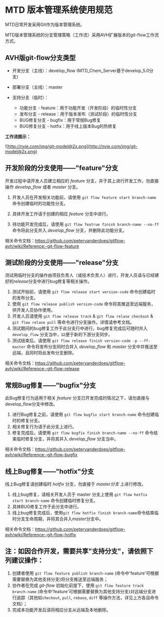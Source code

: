 # MTD 版本管理系统使用规范

MTD日常开发采用Git作为版本管理系统。

MTD版本管理系统的分支管理策略（工作流）采用AVH扩展版本的git-flow工作流方式。



## AVH版git-flow分支类型

- 开发分支（主线）：develop_flow (MTD_Chem_Server基于develop_5.0分支)

- 部署分支（主线）：master

- 支持分支（临时）：
  - 功能分支 - feature：用于功能开发（开发阶段）的临时性分支
  - 发布分支 - release：用于版本发布（测试阶段）的临时性分支
  - BUG修复分支 - bugfix：用于常规Bug修复
  - BUG修复分支 - hotfix：用于线上版本Bug的热修复

**工作流图示：**

![http://nvie.com/img/git-model@2x.png](http://nvie.com/img/git-model@2x.png)



## 开发阶段的分支使用——"feature"分支

开发过程中请开发人员建立相应的 *feature* 分支，并于其上进行开发工作，勿直接操作 *develop_flow* 或者 *master* 分支。

1. 开发人员在开发相关功能前，请使用 `git flow feature start branch-name` 命令创建临时的功能性分支。 

2. 具体开发工作请于创建的相应 *feature* 分支中进行。

3. 待功能开发完成后，请使用 `git flow featrue finish branch-name --no-ff` 命令将此分支并入 *develop_flow* 分支，并删除此功能分支。

相关命令文档：https://github.com/petervanderdoes/gitflow-avh/wiki/Reference:-git-flow-feature


## 测试阶段的分支使用——"release"分支

测试用临时分支的操作由项目负责人（或技术负责人）进行，开发人员请与已经建好的*release*分支中进行bug修复等相关操作。

1. 测试开始前，请使用 `git flow release start version-code` 命令创建临时的发布分支。
2. 使用 `git flow release publish version-code` 命令将其推送至远端服务，供开发人员协作使用。
3. 开发人员请使用 `git flow release track`  &  `git flow relase checkout`  &  `git flow relase pull` 等命令进行分支操作。详情请参考文档。
4. 测试期间的bug修复工作于此分支行中进行，bug修复完成后可随时并入 `develop_flow` 分支当中，以便于新的下游分支同步。
5. 测试结束后，请使用 `git flow release finish version-code -p --ff-master` 命令将发布分支同时合并入 *develop_flow* 和 *master* 分支中并推送至远端，且同时将此发布分支删除。

相关命令文档：https://github.com/petervanderdoes/gitflow-avh/wiki/Reference:-git-flow-release



## 常规Bug修复——"bugfix"分支

此Bug修复行为适用于相关 *feature* 分支已开发完成的情况之下，请勿直接与develop_flow分支中修改。

1. 进行Bug修复之前，请使用 `git flow bugfix start branch-name` 命令创建临时的修复分支。
2. 相关修复行为请于此分支上进行。
3. 修复完成后，请使用 `git flow bugfix finish branch-name --no-ff` 命令结束临时修复分支，并将其并入 *develop_flow* 分支当中。

相关命令文档：https://github.com/petervanderdoes/gitflow-avh/wiki/Reference:-git-flow-bugfix



## 线上Bug修复——"hotfix"分支

线上Bug修复请创建临时 *hotfix* 分支，勿直接于 *master分支* 上进行修改。

1. 线上bug修复，请相关开发人员于 master 分支上使用 `git flow hotfix start branch-name` 命令创建临时修复分支。
2. 具体BUG修复工作于此分支中进行。
3. 线上bug修复完成后，使用`git flow hotfix finish branch-name`命令结束临时分支生命周期，并将其合并入*master*分支中。

相关命令文档：https://github.com/petervanderdoes/gitflow-avh/wiki/Reference:-git-flow-hotfix



## 注：如因合作开发，需要共享"支持分支"，请依照下列建议操作：

1. 创建者使用 `git flow feature publish branch-name` (命令中'feature'可根据需要替换为其他支持分支)将分支推送至远端服务；
2. 协作者在完成 *git-flow* 初始化前提下，使用 `git flow feature track branch-name` (命令中'feature'可根据需要替换为其他支持分支)对远端分支进行追踪（其他如`checkout`, `pull`, `rebase`, `diff` 等操作方法，详见上方各自命令文档）；
3. 完成本功能开发后请将相应分支从远端及本地删除。
